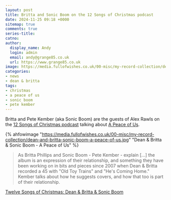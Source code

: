 ```yaml
---
layout: post
title: Britta and Sonic Boom on the 12 Songs of Christmas podcast
date: 2024-11-25 09:18 +0000
sitemap: true
comments: true
series-title:
catno:
author:
  display_name: Andy
  login: admin
  email: andy@grange85.co.uk
  url: https://www.grange85.co.uk
image: https://media.fullofwishes.co.uk/00-misc/my-record-collection/dean-and-britta-sonic-boom-a-peace-of-us.jpg
categories:
- news
- dean & britta
tags:
- christmas
- a peace of us
- sonic boom
- pete kember
---
```

Britta and Pete Kember (aka Sonic Boom) are the guests of Alex Rawls on the [12 Songs of Christmas podcast](https://www.twelvesongsofchristmas.com/) talking about [A Peace of Us](/database/dean-and-britta/releases/a-peace-of-us/).

{% ahfowimage "https://media.fullofwishes.co.uk/00-misc/my-record-collection/dean-and-britta-sonic-boom-a-peace-of-us.jpg" "Dean & Britta & Sonic Boom - A Peace of Us" %}

<blockquote>
As Britta Phillips and Sonic Boom - Pete Kember - explain  [...] the album is an expression of their relationship, and something they have been working on in bits and pieces since 2007 when Dean & Britta recorded a 45 with "Old Toy Trains" and "He's Coming Home." Kember talks about how he suggests covers, and how that too is part of their relationship.
</blockquote>
<p class="caption"><a href="https://www.twelvesongsofchristmas.com/content/dean-amp-britta-amp-sonic-boom">Twelve Songs of Christmas: Dean & Britta & Sonic Boom</a></p>

